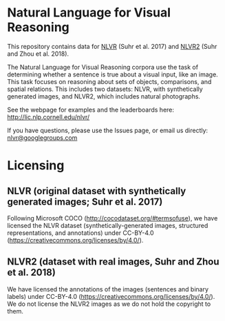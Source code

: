 # Natural Language for Visual Reasoning

This repository contains data for [NLVR](https://github.com/clic-lab/nlvr/tree/master/nlvr) (Suhr et al. 2017) and [NLVR2](https://github.com/clic-lab/nlvr/tree/master/nlvr2) (Suhr and Zhou et al. 2018).

The Natural Language for Visual Reasoning corpora use the task of determining whether a sentence is true about a visual input, like an image. This task focuses on reasoning about sets of objects, comparisons, and spatial relations. This includes two datasets: NLVR, with synthetically generated images, and NLVR2, which includes natural photographs. 

See the webpage for examples and the leaderboards here: http://lic.nlp.cornell.edu/nlvr/

If you have questions, please use the Issues page, or email us directly: nlvr@googlegroups.com

# Licensing

## NLVR (original dataset with synthetically generated images; Suhr et al. 2017)
Following Microsoft COCO (http://cocodataset.org/#termsofuse), we have licensed the NLVR dataset (synthetically-generated images, structured representations, and annotations) under CC-BY-4.0 (https://creativecommons.org/licenses/by/4.0/).

## NLVR2 (dataset with real images, Suhr and Zhou et al. 2018)
We have licensed the annotations of the images (sentences and binary labels) under CC-BY-4.0 (https://creativecommons.org/licenses/by/4.0/). We do not license the NLVR2 images as we do not hold the copyright to them. 
